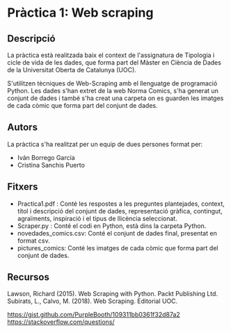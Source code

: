    
# Pràctica 1: Web scraping

## Descripció

La pràctica està realitzada baix el context de l'assignatura de Tipologia i cicle de vida de les dades, que forma part del Màster en Ciència de Dades de la Universitat Oberta de Catalunya (UOC).

S'utilitzen tècniques de Web-Scraping amb el llenguatge de programació Python. Les dades s'han extret de la web Norma Comics, s'ha generat un conjunt de dades i també s'ha creat una carpeta on es guarden les imatges de cada còmic que forma part del conjunt de dades.

## Autors

La pràctica s'ha realitzat per un equip de dues persones format per:
* Iván Borrego García
* Cristina Sanchis Puerto

## Fitxers

* Practica1.pdf : Conté les respostes a les preguntes plantejades, context, títol i descripció del conjunt de dades, representació gràfica, contingut, agraïments, inspiració i el tipus de llicència seleccionat.
* Scraper.py : Conté el codi en Python, està dins la carpeta Python.
* novedades_comics.csv: Conté el conjunt de dades final, presentat en format csv.
* pictures_comics: Conté les imatges de cada còmic que forma part del conjunt de dades.

## Recursos

Lawson, Richard (2015). Web Scraping with Python. Packt Publishing Ltd.
Subirats, L., Calvo, M. (2018). Web Scraping. Editorial UOC.

https://gist.github.com/PurpleBooth/109311bb0361f32d87a2
https://stackoverflow.com/questions/

